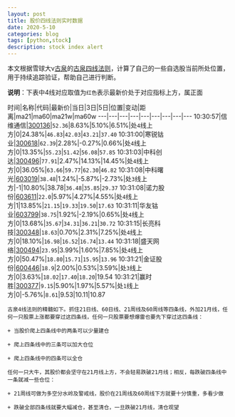 ```yaml
---
layout: post
title: 股价四线法则实时数据
date: 2020-5-10
categories: blog
tags: [python,stock]
description: stock index alert
---
```



本文根据雪球大v[古泉](https://xueqiu.com/u/7148646888)的[古泉四线法则](https://xueqiu.com/7148646888/130498192)，计算了自己的一些自选股当前所处位置，用于持续追踪验证，帮助自己进行判断。

**说明**：下表中4线对应取值为`红色`表示最新价处于对应指标上方，属正面

时间|名称|代码|最新价|当日|3日|5日|位置|变动|距离|ma21|ma60|ma21w|ma60w
---|---|---|---|---|---|---|---|---
10:30:57|信维通信|[300136](https://xueqiu.com/S/SZ300136)|`52.36`|8.63%|5.10%|6.51%|处`4`线上方|0|24.38%|`46.83`|`42.03`|`43.21`|`37.40`
10:31:00|寒锐钴业|[300618](https://xueqiu.com/S/SZ300618)|`62.39`|2.28%|-0.27%|0.66%|处`4`线上方|0|13.35%|`55.23`|`51.42`|`56.08`|`57.85`
10:31:03|中科创达|[300496](https://xueqiu.com/S/SZ300496)|`77.91`|2.47%|14.13%|14.45%|处`4`线上方|0|36.05%|`63.66`|`59.77`|`62.30`|`46.82`
10:31:08|中科曙光|[603019](https://xueqiu.com/S/SH603019)|`38.48`|1.24%|-5.87%|-2.73%|处`3`线上方|-1|10.80%|38.78|`36.48`|`35.85`|`29.37`
10:31:08|诺力股份|[603611](https://xueqiu.com/S/SH603611)|`22.0`|5.97%|4.27%|4.55%|处`4`线上方|1|13.85%|`21.15`|`19.33`|`19.50`|`17.63`
10:31:11|华友钴业|[603799](https://xueqiu.com/S/SH603799)|`38.75`|1.92%|-2.19%|0.65%|处`4`线上方|0|13.68%|`35.67`|`34.31`|`36.21`|`30.72`
10:31:15|长亮科技|[300348](https://xueqiu.com/S/SZ300348)|`18.63`|0.70%|2.31%|7.25%|处`4`线上方|0|18.10%|`16.98`|`16.52`|`16.74`|`13.44`
10:31:18|盛天网络|[300494](https://xueqiu.com/S/SZ300494)|`23.95`|3.99%|1.60%|7.85%|处`4`线上方|0|50.47%|`18.80`|`15.71`|`15.95`|`13.96`
10:31:21|金证股份|[600446](https://xueqiu.com/S/SH600446)|`18.9`|2.00%|0.53%|3.59%|处`3`线上方|0|3.63%|`18.02`|`17.40`|`18.20`|19.54
10:31:21|赢时胜|[300377](https://xueqiu.com/S/SZ300377)|`9.15`|5.90%|1.97%|5.57%|处`1`线上方|0|-5.76%|`8.61`|9.53|10.11|10.87

```
古泉4线法则的精髓如下。抓住21日线、60日线、21周线及60周线等四条线，外加21月线，任何一只股票上涨都要穿过这四条线，任何一只股票要想爆雷也要先下穿过这四条线：

+ 当股价爬上四条线中的两条可以少量建仓

+ 爬上四条线中的三条可以加大仓位

+ 爬上四条线中的四条可以全仓

任何一只大牛，其股价都会坚守在21月线上方，不会轻易跌破21月线；相反，每跌破四条线中一条就减一些仓位：

+ 21周线可做为多空分水岭及警戒线，股价在21周线及60周线下方就要十分慎重，多看少做

+ 跌破全部四条线就要大幅减仓，甚至清仓，一旦跌破21月线，清仓观望
```